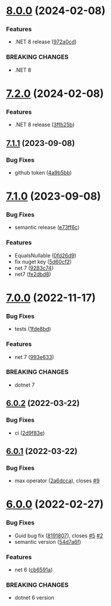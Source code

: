 # [8.0.0](https://github.com/brunobritodev/AspNetCore.IQueryable.Extensions/compare/v7.2.0...v8.0.0) (2024-02-08)


### Features

* .NET 8 release ([972a0cd](https://github.com/brunobritodev/AspNetCore.IQueryable.Extensions/commit/972a0cdce76125cc3079a8edf85f39b3e1622637))


### BREAKING CHANGES

* .NET 8

# [7.2.0](https://github.com/brunobritodev/AspNetCore.IQueryable.Extensions/compare/v7.1.1...v7.2.0) (2024-02-08)


### Features

* .NET 8 release ([3ffb25b](https://github.com/brunobritodev/AspNetCore.IQueryable.Extensions/commit/3ffb25bb3d66858ddb246c1b87fcabda2ff2b1e9))

## [7.1.1](https://github.com/brunobritodev/AspNetCore.IQueryable.Extensions/compare/v7.1.0...v7.1.1) (2023-09-08)


### Bug Fixes

* github token ([4a9b5bb](https://github.com/brunobritodev/AspNetCore.IQueryable.Extensions/commit/4a9b5bb1b61006b5db39f1c6aa6bf015e30c538d))

# [7.1.0](https://github.com/brunobritodev/AspNetCore.IQueryable.Extensions/compare/v7.0.0...v7.1.0) (2023-09-08)


### Bug Fixes

* semantic release ([e73ff6c](https://github.com/brunobritodev/AspNetCore.IQueryable.Extensions/commit/e73ff6cd570fda5e517a040714a32aeed06cf73e))


### Features

* EqualsNullable ([0fd26d9](https://github.com/brunobritodev/AspNetCore.IQueryable.Extensions/commit/0fd26d9fb9cf154e6888c9e5407e4699d7d63d0e))
* fix nuget key ([5d60cf2](https://github.com/brunobritodev/AspNetCore.IQueryable.Extensions/commit/5d60cf2f08420fde95e3135e9b2930aa169a6545))
* net 7 ([9283c74](https://github.com/brunobritodev/AspNetCore.IQueryable.Extensions/commit/9283c748919a8bcef0eb0a75f7e59e7bf21044b4))
* net7 ([fe2dbd8](https://github.com/brunobritodev/AspNetCore.IQueryable.Extensions/commit/fe2dbd8722acbdc3f5de588c5dfa5893886590b2))

# [7.0.0](https://github.com/brunobritodev/AspNetCore.IQueryable.Extensions/compare/v6.0.2...v7.0.0) (2022-11-17)


### Bug Fixes

* tests ([1fde8bd](https://github.com/brunobritodev/AspNetCore.IQueryable.Extensions/commit/1fde8bd222ffddca0d929bdfa1d28e5f2c4e029f))


### Features

* net 7 ([993e633](https://github.com/brunobritodev/AspNetCore.IQueryable.Extensions/commit/993e63331a8f53fa31d5a4888d51f2f449c2628d))


### BREAKING CHANGES

* dotnet 7

## [6.0.2](https://github.com/brunohbrito/AspNetCore.IQueryable.Extensions/compare/v6.0.1...v6.0.2) (2022-03-22)


### Bug Fixes

* ci ([2d9f83e](https://github.com/brunohbrito/AspNetCore.IQueryable.Extensions/commit/2d9f83ee3b64694aad7b1b2ef4c80e30be5b948c))

## [6.0.1](https://github.com/brunohbrito/AspNetCore.IQueryable.Extensions/compare/v6.0.0...v6.0.1) (2022-03-22)


### Bug Fixes

* max operator ([2a6dcca](https://github.com/brunohbrito/AspNetCore.IQueryable.Extensions/commit/2a6dccac5c1a7a80a657461f24c913bbbbee4672)), closes [#9](https://github.com/brunohbrito/AspNetCore.IQueryable.Extensions/issues/9)

# [6.0.0](https://github.com/brunohbrito/AspNetCore.IQueryable.Extensions/compare/v5.0.0...v6.0.0) (2022-02-27)


### Bug Fixes

* Guid bug fix ([8191807](https://github.com/brunohbrito/AspNetCore.IQueryable.Extensions/commit/819180787ace4f06aae176db8ddeea0e6fa2b4a1)), closes [#5](https://github.com/brunohbrito/AspNetCore.IQueryable.Extensions/issues/5) [#2](https://github.com/brunohbrito/AspNetCore.IQueryable.Extensions/issues/2)
* semantic version ([54d7a6f](https://github.com/brunohbrito/AspNetCore.IQueryable.Extensions/commit/54d7a6fff165953391aca8f1bdc907434dbd86cd))


### Features

* net 6 ([cb6591a](https://github.com/brunohbrito/AspNetCore.IQueryable.Extensions/commit/cb6591a5c748e877233e5b4fa9b1adfe3d98b269))


### BREAKING CHANGES

* dotnet 6 version
